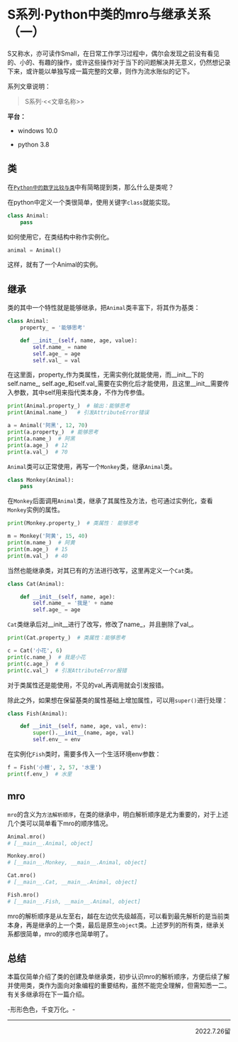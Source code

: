 # S系列·Python中类的mro与继承关系（一）

S又称水，亦可读作Small，在日常工作学习过程中，偶尔会发现之前没有看见的、小的、有趣的操作，或许这些操作对于当下的问题解决并无意义，仍然想记录下来，或许能以单独写成一篇完整的文章，则作为流水账似的记下。

系列文章说明：

> S系列·<<文章名称>>

**平台：**

- windows 10.0

- python 3.8

## 类

在[`Python中的数字比较与类`](https://mp.weixin.qq.com/s/NTp90BbeouaWa9ziWMmtHg)中有简略提到类，那么什么是类呢？  

在python中定义一个类很简单，使用关键字`class`就能实现。  

```python
class Animal:
    pass
```

如何使用它，在类结构中称作实例化。  

```python
animal = Animal()
```

这样，就有了一个Animal的实例。  

## 继承

类的其中一个特性就是能够继承，把`Animal`类丰富下，将其作为基类：  

```python
class Animal:
    property_ = '能够思考'

    def __init__(self, name, age, value):
        self.name_ = name
        self.age_ = age
        self.val_ = val
```

在这里面，property_作为类属性，无需实例化就能使用，而_\_init\_\_下的self.name_, self.age_和self.val_需要在实例化后才能使用，且这里__init__需要传入参数，其中self用来指代类本身，不作为传参值。  

```python
print(Animal.property_)  # 输出：能够思考
print(Animal.name_)   # 引发AttributeError错误

a = Animal('阿黑', 12, 70)
print(a.property_)  # 能够思考
print(a.name_)  # 阿黑
print(a.age_)  # 12
print(a.val_)  # 70
```

`Animal`类可以正常使用，再写一个`Monkey`类，继承`Animal`类。  

```python
class Monkey(Animal):
    pass
```

在`Monkey`后面调用`Animal`类，继承了其属性及方法，也可通过实例化，查看`Monkey`实例的属性。  

```python
print(Monkey.property_)  # 类属性： 能够思考

m = Monkey('阿黄', 15, 40)
print(m.name_)  # 阿黄
print(m.age_)  # 15
print(m.val_)  # 40
```

当然也能继承类，对其已有的方法进行改写，这里再定义一个`Cat`类。  

```python
class Cat(Animal):

    def __init__(self, name, age):
        self.name_ = '我是' + name
        self.age_ = age
```

`Cat`类继承后对\_\_init\_\_进行了改写，修改了name_，并且删除了val_。  

```python
print(Cat.property_)  # 类属性：能够思考

c = Cat('小花', 6)
print(c.name_)  # 我是小花
print(c.age_)  # 6
print(c.val_)  # 引发AttributeError报错
```

对于类属性还是能使用，不见的val_再调用就会引发报错。  

除此之外，如果想在保留基类的属性基础上增加属性，可以用`super()`进行处理：  

```python
class Fish(Animal):

    def __init__(self, name, age, val, env):
        super().__init__(name, age, val)
        self.env_ = env
```

在实例化`Fish`类时，需要多传入一个生活环境env参数：  

```python
f = Fish('小鲤', 2, 57, '水里')
print(f.env_)  # 水里
```

## mro

`mro`的含义为`方法解析顺序`，在类的继承中，明白解析顺序是尤为重要的，对于上述几个类可以简单看下mro的顺序情况。  

```python
Animal.mro()
# [__main__.Animal, object]

Monkey.mro()
# [__main__.Monkey, __main__.Animal, object]

Cat.mro()
# [__main__.Cat, __main__.Animal, object]

Fish.mro()
# [__main__.Fish, __main__.Animal, object]
```

mro的解析顺序是从左至右，越在左边优先级越高，可以看到最先解析的是当前类本身，再是继承的上一个类，最后是原生`object`类。上述罗列的所有类，继承关系都很简单，mro的顺序也简单明了。  

## 总结

本篇仅简单介绍了类的创建及单继承类，初步认识mro的解析顺序，方便后续了解并使用类，类作为面向对象编程的重要结构，虽然不能完全理解，但需知悉一二。有关多继承将在下一篇介绍。  

-形形色色，千变万化。-  

---

<p align="right">2022.7.26留</p>


